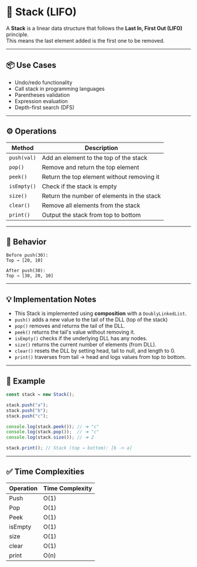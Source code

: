 # 🥞 Stack (LIFO)

A **Stack** is a linear data structure that follows the **Last In, First Out (LIFO)** principle.  
This means the last element added is the first one to be removed.

---

## 📦 Use Cases

- Undo/redo functionality
- Call stack in programming languages
- Parentheses validation
- Expression evaluation
- Depth-first search (DFS)

---

## ⚙️ Operations

| Method      | Description                                 |
|-------------|---------------------------------------------|
| `push(val)` | Add an element to the top of the stack      |
| `pop()`     | Remove and return the top element           |
| `peek()`    | Return the top element without removing it  |
| `isEmpty()` | Check if the stack is empty                 |
| `size()`    | Return the number of elements in the stack  |
| `clear()`   | Remove all elements from the stack          |
| `print()`   | Output the stack from top to bottom         |

---

## 🔄 Behavior

```
Before push(30):
Top → [20, 10]

After push(30):
Top → [30, 20, 10]
```

---

## 💡 Implementation Notes

- This Stack is implemented using **composition** with a `DoublyLinkedList`.
- `push()` adds a new value to the tail of the DLL (top of the stack)
- `pop()` removes and returns the tail of the DLL.
- `peek()` returns the tail's value without removing it.
- `isEmpty()` checks if the underlying DLL has any nodes.
- `size()`  returns the current number of elements (from DLL).
- `clear()`  resets the DLL by setting head, tail to null, and length to 0.
- `print()`  traverses from tail → head and logs values from top to bottom.

---

## 🧪 Example

```js
const stack = new Stack();

stack.push("a");
stack.push("b");
stack.push("c");

console.log(stack.peek()); // ➜ "c"
console.log(stack.pop());  // ➜ "c"
console.log(stack.size()); // ➜ 2

stack.print(); // Stack (top → bottom): [b -> a]
```

---

## ✅ Time Complexities

| Operation | Time Complexity |
|-----------|-----------------|
| Push      | O(1)            |
| Pop       | O(1)            |
| Peek      | O(1)            |
| isEmpty   | O(1)            |
| size      | O(1)            |
| clear      | O(1)            |
| print      | O(n)            |

